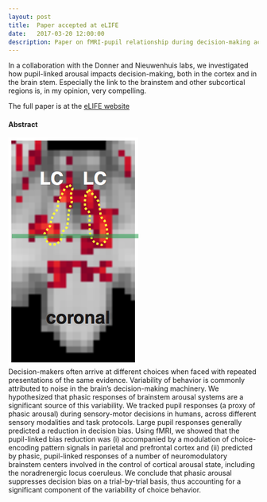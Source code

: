 ```yaml
---
layout: post
title:  Paper accepted at eLIFE
date:   2017-03-20 12:00:00
description: Paper on fMRI-pupil relationship during decision-making accepted at eLIFE.
---
```



In a collaboration with the Donner and Nieuwenhuis labs, we investigated how pupil-linked arousal impacts decision-making, both in the cortex and in the brain stem. Especially the link to the brainstem and other subcortical regions is, in my opinion, very compelling. 
<br/>

The full paper is at the [eLIFE website](https://elifesciences.org/content/6/e23232)

#### Abstract  
<img class="col one" src="/img/posts/brainstem_stats.png">
<br/>
  Decision-makers often arrive at different choices when faced with repeated presentations of the same evidence. Variability of behavior is commonly attributed to noise in the brain’s decision-making machinery. We hypothesized that phasic responses of brainstem arousal systems are a significant source of this variability. We tracked pupil responses (a proxy of phasic arousal) during sensory-motor decisions in humans, across different sensory modalities and task protocols. Large pupil responses generally predicted a reduction in decision bias. Using fMRI, we showed that the pupil-linked bias reduction was (i) accompanied by a modulation of choice-encoding pattern signals in parietal and prefrontal cortex and (ii) predicted by phasic, pupil-linked responses of a number of neuromodulatory brainstem centers involved in the control of cortical arousal state, including the noradrenergic locus coeruleus. We conclude that phasic arousal suppresses decision bias on a trial-by-trial basis, thus accounting for a significant component of the variability of choice behavior.
